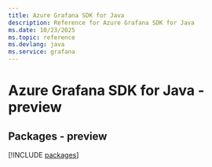```yaml
---
title: Azure Grafana SDK for Java
description: Reference for Azure Grafana SDK for Java
ms.date: 10/23/2025
ms.topic: reference
ms.devlang: java
ms.service: grafana
---
```

# Azure Grafana SDK for Java - preview
## Packages - preview
[!INCLUDE [packages](grafana-index.md)]